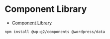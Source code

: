 # Component Library

<!-- START doctoc generated TOC please keep comment here to allow auto update -->
<!-- DON'T EDIT THIS SECTION, INSTEAD RE-RUN doctoc TO UPDATE -->

-   [Component Library](#component-library)

<!-- END doctoc generated TOC please keep comment here to allow auto update -->

```
npm install @wp-g2/components @wordpress/data
```
